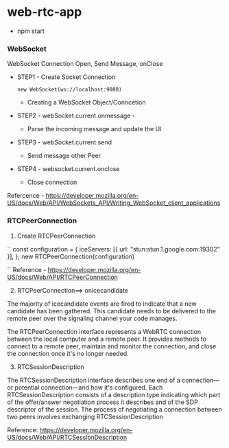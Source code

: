 # web-rtc-app

- npm start

### WebSocket

WebSocket Connection Open, Send Message, onClose

- STEP1 - Create Socket Connection

  `new WebSocket(ws://localhost:9000)`

  - Creating a WebSocket Object/Conncetion

- STEP2 - webSocket.current.onmessage -

  - Parse the incoming message and update the UI

- STEP3 - webSocket.current.send

  - Send message other Peer

- STEP4 - websocket.current.onclose
  - Close connection

Refercence - https://developer.mozilla.org/en-US/docs/Web/API/WebSockets_API/Writing_WebSocket_client_applications

### RTCPeerConnection

1. Create RTCPeerConnection

``
const configuration = {
iceServers: [{ url: "stun:stun.1.google.com:19302" }],
};
new RTCPeerConnection(configuration)

``
Reference - https://developer.mozilla.org/en-US/docs/Web/API/RTCPeerConnection

2. RTCPeerConnection==> onicecandidate

The majority of icecandidate events are fired to indicate that a new candidate has been gathered. This candidate needs to be delivered to the remote peer over the signaling channel your code manages.

The RTCPeerConnection interface represents a WebRTC connection between the local computer and a remote peer. It provides methods to connect to a remote peer, maintain and monitor the connection, and close the connection once it's no longer needed.

3. RTCSessionDescription

The RTCSessionDescription interface describes one end of a connection—or potential connection—and how it's configured. Each RTCSessionDescription consists of a description type indicating which part of the offer/answer negotiation process it describes and of the SDP descriptor of the session.
The process of negotiating a connection between two peers involves exchanging RTCSessionDescription

Reference: https://developer.mozilla.org/en-US/docs/Web/API/RTCSessionDescription
